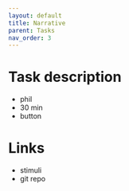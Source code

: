 ```yaml
---
layout: default
title: Narrative
parent: Tasks
nav_order: 3
---
```


# Task description

 * phil
 * 30 min
 * button

# Links
 * stimuli
 * git repo
